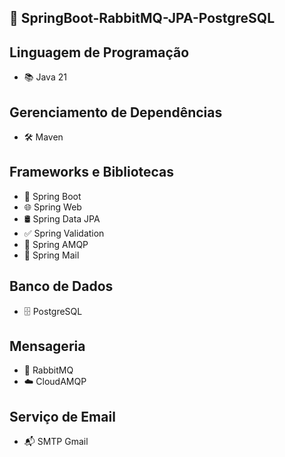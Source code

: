 ## 🚀 SpringBoot-RabbitMQ-JPA-PostgreSQL

## Linguagem de Programação
- 📚 Java 21

## Gerenciamento de Dependências
- 🛠️ Maven

## Frameworks e Bibliotecas
- 🌱 Spring Boot
- 🌐 Spring Web
- 🛢️ Spring Data JPA
- ✅ Spring Validation
- 🐰 Spring AMQP
- 📧 Spring Mail

## Banco de Dados
- 🗄️ PostgreSQL

## Mensageria
- 📨 RabbitMQ
- ☁️ CloudAMQP

## Serviço de Email
- 📬 SMTP Gmail
